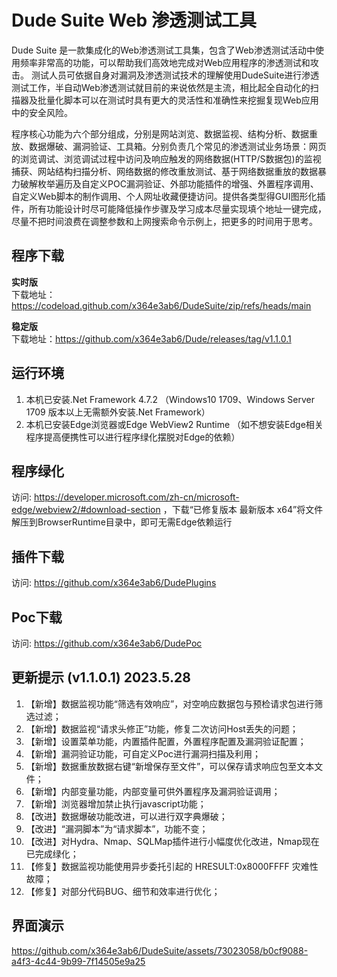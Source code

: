 # Dude Suite Web 渗透测试工具

Dude Suite 是一款集成化的Web渗透测试工具集，包含了Web渗透测试活动中使用频率非常高的功能，可以帮助我们高效地完成对Web应用程序的渗透测试和攻击。
测试人员可依据自身对漏洞及渗透测试技术的理解使用DudeSuite进行渗透测试工作，半自动Web渗透测试就目前的来说依然是主流，相比起全自动化的扫描器及批量化脚本可以在测试时具有更大的灵活性和准确性来挖掘复现Web应用中的安全风险。

程序核心功能为六个部分组成，分别是网站浏览、数据监视、结构分析、数据重放、数据爆破、漏洞验证、工具箱。分别负责几个常见的渗透测试业务场景：网页的浏览调试、浏览调试过程中访问及响应触发的网络数据(HTTP/S数据包)的监视捕获、网站结构扫描分析、网络数据的修改重放测试、基于网络数据重放的数据暴力破解枚举遍历及自定义POC漏洞验证、外部功能插件的增强、外置程序调用、自定义Web脚本的制作调用、个人网址收藏便捷访问。提供各类型得GUI图形化插件，所有功能设计时尽可能降低操作步骤及学习成本尽量实现填个地址一键完成，尽量不把时间浪费在调整参数和上网搜索命令示例上，把更多的时间用于思考。  

## 程序下载

**实时版**  
下载地址：https://codeload.github.com/x364e3ab6/DudeSuite/zip/refs/heads/main  

**稳定版**  
下载地址：https://github.com/x364e3ab6/Dude/releases/tag/v1.1.0.1  

## 运行环境
1. 本机已安装.Net Framework 4.7.2 （Windows10 1709、Windows Server 1709 版本以上无需额外安装.Net Framework）  
2. 本机已安装Edge浏览器或Edge WebView2 Runtime （如不想安装Edge相关程序提高便携性可以进行程序绿化摆脱对Edge的依赖）  

## 程序绿化 
访问: https://developer.microsoft.com/zh-cn/microsoft-edge/webview2/#download-section ，下载“已修复版本 最新版本 x64”将文件解压到BrowserRuntime目录中，即可无需Edge依赖运行

## 插件下载  
访问: https://github.com/x364e3ab6/DudePlugins  

## Poc下载
访问: https://github.com/x364e3ab6/DudePoc  

## 更新提示 (v1.1.0.1) 2023.5.28
1. 【新增】数据监视功能“筛选有效响应”，对空响应数据包与预检请求包进行筛选过滤；
2. 【新增】数据监视“请求头修正”功能，修复二次访问Host丢失的问题；
3. 【新增】设置菜单功能，内置插件配置，外置程序配置及漏洞验证配置；
4. 【新增】漏洞验证功能，可自定义Poc进行漏洞扫描及利用；
5. 【新增】数据重放数据右键“新增保存至文件”，可以保存请求响应包至文本文件；
6. 【新增】内部变量功能，内部变量可供外置程序及漏洞验证调用；
7. 【新增】浏览器增加禁止执行javascript功能；
8. 【改进】数据爆破功能改进，可以进行双字典爆破；
9. 【改进】“漏洞脚本”为“请求脚本”，功能不变；
10. 【改进】对Hydra、Nmap、SQLMap插件进行小幅度优化改进，Nmap现在已完成绿化；
11. 【修复】数据监视功能使用异步委托引起的 HRESULT:0x8000FFFF 灾难性故障；
12. 【修复】对部分代码BUG、细节和效率进行优化；

## 界面演示

https://github.com/x364e3ab6/DudeSuite/assets/73023058/b0cf9088-a4f3-4c44-9b99-7f14505e9a25




